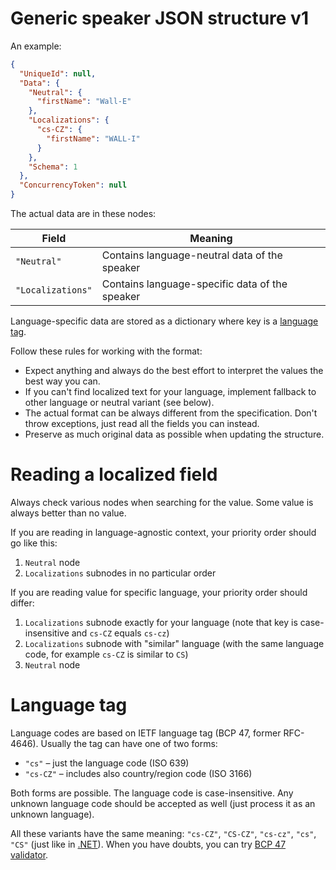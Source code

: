 ﻿
# Generic speaker JSON structure v1

An example:

```json
{
  "UniqueId": null,
  "Data": {
    "Neutral": {
      "firstName": "Wall-E"
    },
    "Localizations": {
      "cs-CZ": {
        "firstName": "WALL-I"
      }
    },
    "Schema": 1
  },
  "ConcurrencyToken": null
}
```

The actual data are in these nodes:

| Field | Meaning |
|---|---|
| `"Neutral"` | Contains language-neutral data of the speaker |
| `"Localizations"` | Contains language-specific data of the speaker |

Language-specific data are stored as a dictionary where key is a [language tag](#language-tag).

Follow these rules for working with the format:
* Expect anything and always do the best effort to interpret the values the best way you can.
* If you can't find localized text for your language, implement fallback to other language or neutral variant (see below).
* The actual format can be always different from the specification. Don't throw exceptions, just read all the fields you can instead.
* Preserve as much original data as possible when updating the structure.

# Reading a localized field

Always check various nodes when searching for the value. Some value is always better than no value.

If you are reading in language-agnostic context, your priority order should go like this:
1. `Neutral` node
2. `Localizations` subnodes in no particular order

If you are reading value for specific language, your priority order should differ:
1. `Localizations` subnode exactly for your language (note that key is case-insensitive and `cs-CZ` equals `cs-cz`)
2. `Localizations` subnode with "similar" language (with the same language code, for example `cs-CZ` is similar to `CS`)
3. `Neutral` node

# Language tag

Language codes are based on IETF language tag (BCP 47, former RFC-4646). Usually the tag can have one of two forms:
* `"cs"` – just the language code (ISO 639)
* `"cs-CZ"` – includes also country/region code (ISO 3166)

Both forms are possible. The language code is case-insensitive. Any unknown language code should be accepted as well (just process it as an unknown language).

All these variants have the same meaning: `"cs-CZ"`, `"CS-CZ"`, `"cs-cz"`, `"cs"`, `"CS"` (just like in [.NET](https://sharplab.io/#v2:EYLgtghglgdgNAFxAJwK7wCYgNQB8ACADAAT4CMAdAOIA2A9sBDVAF4QJR0wDcAsAFD4ATGQECAKgFMAzggAUAIgDG0gLQBhAFoKAlH35TZi9QGUN2vRJnzlapS137DNlY6tGFpt/wH4ALMTOcuQkNDrEALwAfKRkAJxy6qg0CKjIkgCSMABmdBTq6eySJgAOkkpQ2VBKSSlpknJhFAAy6hkAInpAA==)). When you have doubts, you can try [BCP 47 validator](https://schneegans.de/lv/).

